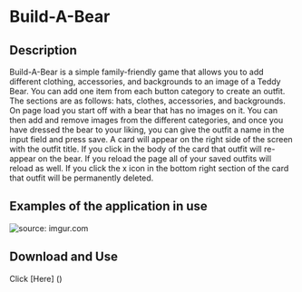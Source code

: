 # Build-A-Bear

## Description

Build-A-Bear is a simple family-friendly game that allows you to add different clothing, accessories, and backgrounds to an image of a Teddy Bear. You can add one item from each button category to create an outfit. The sections are as follows: hats, clothes, accessories, and backgrounds. On page load you start off with a bear that has no images on it. You can then add and remove images from the different categories, and once you have dressed the bear to your liking, you can give the outfit a name in the input field and press save. A card will appear on the right side of the screen with the outfit title. If you click in the body of the card that outfit will re-appear on the bear. If you reload the page all of your saved outfits will reload as well. If you click the x icon in the bottom right section of the card that outfit will be permanently deleted.

## Examples of the application in use

<img href="https://imgur.com/yO1x6XU"><img src="https://i.imgur.com/yO1x6XU.png" title="source: imgur.com" />

## Download and Use

Click [Here] ()


